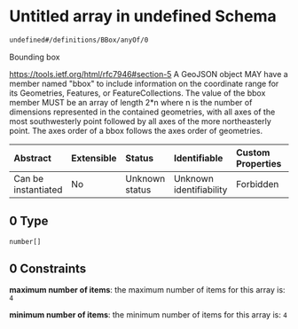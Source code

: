 # Untitled array in undefined Schema

```txt
undefined#/definitions/BBox/anyOf/0
```

Bounding box

<https://tools.ietf.org/html/rfc7946#section-5> A GeoJSON object MAY have a member named "bbox" to include information on the coordinate range for its Geometries, Features, or FeatureCollections. The value of the bbox member MUST be an array of length 2\*n where n is the number of dimensions represented in the contained geometries, with all axes of the most southwesterly point followed by all axes of the more northeasterly point. The axes order of a bbox follows the axes order of geometries.

| Abstract            | Extensible | Status         | Identifiable            | Custom Properties | Additional Properties | Access Restrictions | Defined In                                                        |
| :------------------ | :--------- | :------------- | :---------------------- | :---------------- | :-------------------- | :------------------ | :---------------------------------------------------------------- |
| Can be instantiated | No         | Unknown status | Unknown identifiability | Forbidden         | Allowed               | none                | [models.schema.json\*](models.schema.json "open original schema") |

## 0 Type

`number[]`

## 0 Constraints

**maximum number of items**: the maximum number of items for this array is: `4`

**minimum number of items**: the minimum number of items for this array is: `4`
